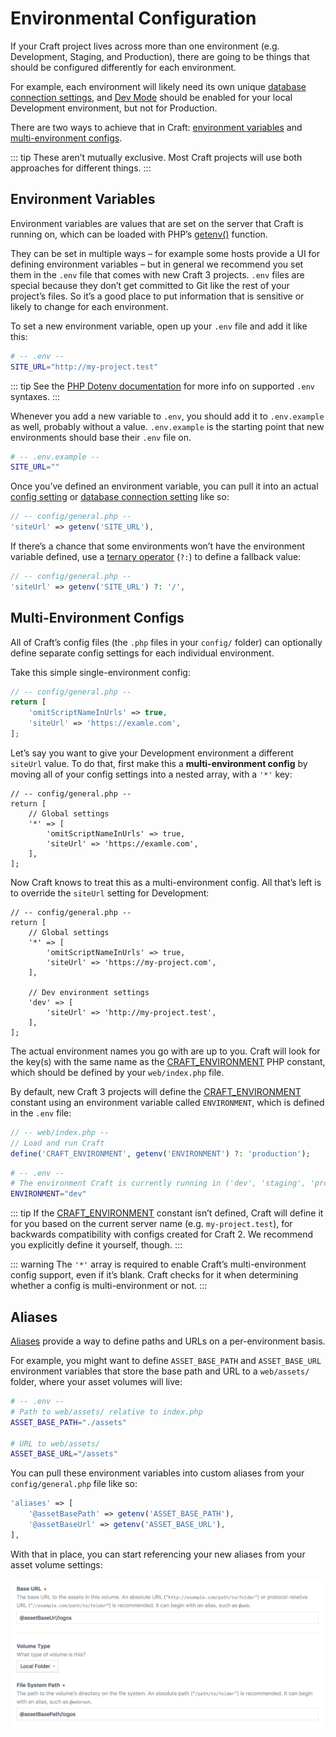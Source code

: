 # Environmental Configuration

If your Craft project lives across more than one environment (e.g. Development, Staging, and Production), there are going to be things that should be configured differently for each environment.

For example, each environment will likely need its own unique [database connection settings](db-settings.md), and [Dev Mode](config:devMode) should be enabled for your local Development environment, but not for Production.

There are two ways to achieve that in Craft: [environment variables](#environment-variables) and [multi-environment configs](#multi-environment-configs).

::: tip
These aren’t mutually exclusive. Most Craft projects will use both approaches for different things.
:::

## Environment Variables

Environment variables are values that are set on the server that Craft is running on, which can be loaded with PHP’s [getenv()](http://php.net/manual/en/function.getenv.php) function.

They can be set in multiple ways – for example some hosts provide a UI for defining environment variables – but in general we recommend you set them in the `.env` file that comes with new Craft 3 projects. `.env` files are special because they don’t get committed to Git like the rest of your project’s files. So it’s a good place to put information that is sensitive or likely to change for each environment.

To set a new environment variable, open up your `.env` file and add it like this:

```bash
# -- .env --
SITE_URL="http://my-project.test"
```

::: tip
See the [PHP Dotenv documentation](https://github.com/vlucas/phpdotenv/blob/master/README.md) for more info on supported `.env` syntaxes.
:::

Whenever you add a new variable to `.env`, you should add it to `.env.example` as well, probably without a value. `.env.example` is the starting point that new environments should base their  `.env` file on.

```bash
# -- .env.example --
SITE_URL=""
```

Once you’ve defined an environment variable, you can pull it into an actual [config setting](config-settings.md) or [database connection setting](db-settings.md) like so:

```php
// -- config/general.php --
'siteUrl' => getenv('SITE_URL'),
```

If there’s a chance that some environments won’t have the environment variable defined, use a [ternary operator](http://php.net/manual/en/language.operators.comparison.php#language.operators.comparison.ternary) (`?:`) to define a fallback value:

```php
// -- config/general.php --
'siteUrl' => getenv('SITE_URL') ?: '/',
```

## Multi-Environment Configs

All of Craft’s config files (the `.php` files in your `config/` folder) can optionally define separate config settings for each individual environment.

Take this simple single-environment config:

```php
// -- config/general.php --
return [
    'omitScriptNameInUrls' => true,
    'siteUrl' => 'https://examle.com',
];
```

Let’s say you want to give your Development environment a different `siteUrl` value. To do that, first make this a **multi-environment config** by moving all of your config settings into a nested array, with a `'*'` key:

```php{4,7}
// -- config/general.php --
return [
    // Global settings
    '*' => [
        'omitScriptNameInUrls' => true,
        'siteUrl' => 'https://examle.com',
    ],
];
```

Now Craft knows to treat this as a multi-environment config. All that’s left is to override the `siteUrl` setting for Development:

```php{10-12}
// -- config/general.php --
return [
    // Global settings
    '*' => [
        'omitScriptNameInUrls' => true,
        'siteUrl' => 'https://my-project.com',
    ],

    // Dev environment settings
    'dev' => [
        'siteUrl' => 'http://my-project.test',
    ],   
];
```

The actual environment names you go with are up to you. Craft will look for the key(s) with the same name as the [CRAFT_ENVIRONMENT](php-constants.md#craft-environment) PHP constant, which should be defined by your `web/index.php` file.

By default, new Craft 3 projects will define the [CRAFT_ENVIRONMENT](php-constants.md#craft-environment) constant using an environment variable called `ENVIRONMENT`, which is defined in the `.env` file:

```php
// -- web/index.php --
// Load and run Craft
define('CRAFT_ENVIRONMENT', getenv('ENVIRONMENT') ?: 'production');
```

```bash
# -- .env --
# The environment Craft is currently running in ('dev', 'staging', 'production', etc.)
ENVIRONMENT="dev"
```

::: tip
If the [CRAFT_ENVIRONMENT](php-constants.md#craft-environment) constant isn’t defined, Craft will define it for you based on the current server name (e.g. `my-project.test`), for backwards compatibility with configs created for Craft 2. We recommend you explicitly define it yourself, though.
:::

::: warning
The `'*'` array is required to enable Craft’s multi-environment config support, even if it’s blank. Craft checks for it when determining whether a config is multi-environment or not.
:::

## Aliases

[Aliases](README.md#aliases) provide a way to define paths and URLs on a per-environment basis.

For example, you might want to define `ASSET_BASE_PATH` and `ASSET_BASE_URL` environment variables that store the base path and URL to a `web/assets/` folder, where your asset volumes will live:

```bash
# -- .env --
# Path to web/assets/ relative to index.php
ASSET_BASE_PATH="./assets"

# URL to web/assets/
ASSET_BASE_URL="/assets"
```

You can pull these environment variables into custom aliases from your `config/general.php` file like so:

```php
'aliases' => [
    '@assetBasePath' => getenv('ASSET_BASE_PATH'),
    '@assetBaseUrl' => getenv('ASSET_BASE_URL'),
],
```

With that in place, you can start referencing your new aliases from your asset volume settings:

![A local asset volume’s Base URL, Volume Type, and File System Path settings](../images/volume-settings-with-aliases.png)
